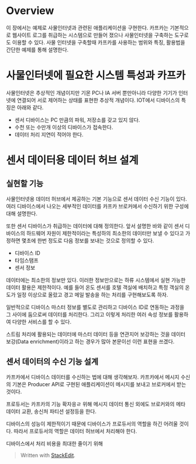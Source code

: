 # Overview

이 장에서는 예제로 사물인터넷과 관련된 애플리케이션을 구현한다. 카프카는 기본적으로 웹사이트 로그를 취급하는 시스템으로 만들어 졌으나 사물인터넷을 구축하는 도구로도 이용할 수 있다. 사물 인터넷을 구축할때 카프카를 사용하는 범위와 특징, 활용법을 간단한 예제를 통해 설명한다.

# 사물인터넷에 필요한 시스템 특성과 카프카

사물인터넷은 추상적인 개념이지만 기몬 PC나 IA 서버 뿐만아니라 다양한 기기가 인터넷에 연결되어 서로 제어하는 상태를 표현한 추상적 개념이다. IOT에서 디바이스의 특징은 아래와 같다.

* 센서 디바이스는 PC 만큼의 파워, 저장소를 갖고 있지 않다.
* 수천 또는 수만개 이상의 디바이스가 접속한다.
* 데이터 처리 지연이 적어야 한다.

# 센서 데이터용 데이터 허브 설계

## 실현할 기능

사물인터넷용 데이터 허브에서 제공하는 기본 기능으로 센서 데이터 수신 기능이 있다. 여러 디바이스에서 나오는 세부적인 데이터를 카프카 브로커에서 수신하기 위한 구성에 대해 설명한다.

또한 센서 디바이스가 취급하는 데이터에 대해 정의한다. 앞서 설명한 바와 같이 센서 디바이스의 하드웨어 자원이 제한적이라는 특성하의 최소한의 데이터만 보낼 수 있다고 가정하면 몇초에 한번 정도로 다음 정보를 보내는 것으로 정의할 수 있다.

* 디바이스 ID
* 타임스탬프
* 센서 정보

데이터에는 최소한의 정보만 있다. 이러한 정보만으로는 하류 시스템에서 실현 가능한 데이터 활용은 제한적이다. 예를 들어 온도 센서를 호텔 객실에 배치하고 특정 객실의 온도가 일정 이상으로 올랐고 경고 메일 발송을 하는 처리를 구현해보도록 하자.

일반적으로 디바이스 마스터 정보를 별도로 관리하고 디바이스 ID로 연동하는 과정을 그 사이에 둠으로써 데이터를 처리한다. 그리고 이렇게 처리한 여러 속성 정보를 활용하여 다양한 서비스를 할 수 있다. 

스트림 처리에 활용되는 데이터에 마스터 데이터 등을 연관지어 보강하는 것을 데이터 보강(Data enrichment)이라고 하는 경우가 많아 본문이선 이런 표현을 쓰겠다.


## 센서 데이터의 수신 기능 설계

카프카에서 디바이스 데이터를 수신하는 법에 대해 생각해보자. 카프카에서 메시지 수신의 기본은 Producer API로 구현된 애플리케이션이 메시지를 보내고 브로커에서 받는것이다. 

프로듀서는 카프카의 기능 확자응ㄹ 위해 메시지 데이터 통신 외에도 브로커와의 메타 데이터 교환, 송신처 파티션 설정등을 한다. 

디바이스의 성능이 제한적이기 때문에 디바이스가 프로듀서의 역할을 하긴 어려울 것이다. 따라서 프로듀서의 역할은 데이터 허브에서 처리해야 한다.

디바이스에서 처리 비용을 최대한 줄이기 위해 


> Written with [StackEdit](https://stackedit.io/).
<!--stackedit_data:
eyJoaXN0b3J5IjpbMTMzMTM2NDMxOSwxNjU4NzM4NzUyLDE4Nz
I1MDQ0Miw2MDE3NDEwMiwtOTA4NzE4ODY5LDEyNTEzNDAyMDgs
LTg5NTAyODQyNiwxMzAzODIyNzI3LC0xNDEzNzg4OTY2LC02MD
gyMjc5NzUsNzMwOTk4MTE2XX0=
-->